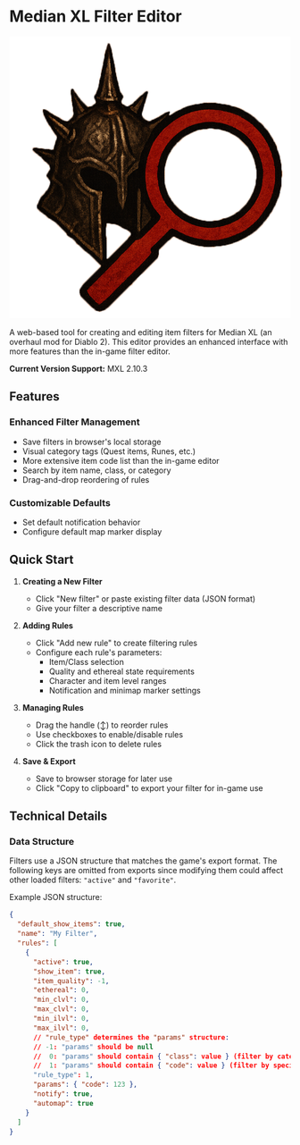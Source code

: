 # Median XL Filter Editor

![MedianXL Filter Editor Logo](assets/logo.png)

A web-based tool for creating and editing item filters for Median XL (an overhaul mod for Diablo 2). This editor provides an enhanced interface with more features than the in-game filter editor.

**Current Version Support:** MXL 2.10.3

## Features

### Enhanced Filter Management
- Save filters in browser's local storage
- Visual category tags (Quest items, Runes, etc.)
- More extensive item code list than the in-game editor
- Search by item name, class, or category
- Drag-and-drop reordering of rules

### Customizable Defaults
- Set default notification behavior
- Configure default map marker display

## Quick Start

1. **Creating a New Filter**
   - Click "New filter" or paste existing filter data (JSON format)
   - Give your filter a descriptive name

2. **Adding Rules**
   - Click "Add new rule" to create filtering rules
   - Configure each rule's parameters:
     - Item/Class selection
     - Quality and ethereal state requirements
     - Character and item level ranges
     - Notification and minimap marker settings

3. **Managing Rules**
   - Drag the handle (↕) to reorder rules
   - Use checkboxes to enable/disable rules
   - Click the trash icon to delete rules

4. **Save & Export**
   - Save to browser storage for later use
   - Click "Copy to clipboard" to export your filter for in-game use

## Technical Details

### Data Structure
Filters use a JSON structure that matches the game's export format. The following keys are omitted from exports since modifying them could affect other loaded filters: `"active"` and `"favorite"`.

Example JSON structure:
```json
{
  "default_show_items": true,
  "name": "My Filter",
  "rules": [
    {
      "active": true,
      "show_item": true,
      "item_quality": -1,
      "ethereal": 0,
      "min_clvl": 0,
      "max_clvl": 0,
      "min_ilvl": 0,
      "max_ilvl": 0,
      // "rule_type" determines the "params" structure:
      // -1: "params" should be null
      //  0: "params" should contain { "class": value } (filter by category)
      //  1: "params" should contain { "code": value } (filter by specific item)
      "rule_type": 1,
      "params": { "code": 123 },
      "notify": true,
      "automap": true
    }
  ]
}